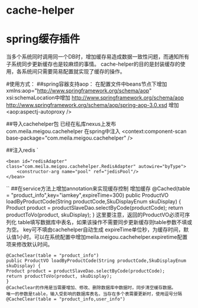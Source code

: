 # cache-helper
spring缓存插件
==============
当多个系统同时调用同一个DB时，增加缓存易造成数据一致性问题，而通知所有子系统同步更新缓存也是较麻烦的事情。
cache-helper的目的是封装缓存的使用，各系统间只需要简易配置就实现了缓存的操作。

#使用方式：
##spring容器支持aop：
	在配置文件中beans节点下增加  xmlns:aop="http://www.springframework.org/schema/aop"
	xsi:schemaLocation中增加 http://www.springframework.org/schema/aop  http://www.springframework.org/schema/aop/spring-aop-3.0.xsd
	增加 <aop:aspectj-autoproxy />

##导入cachehelper包
已经在私库nexus上发布 com.meila.meigou.cachehelper 
在spring中注入 <context:component-scan base-package="com.meila.meigou.cachehelper" />

##注入redis
`
    <bean id="jedisPool" class="com.meila.meigou.cachehelper.JedisPoolHelper" autowire="byType">
        <constructor-arg name="poolConfig">
            <bean class="org.apache.commons.pool2.impl.GenericObjectPoolConfig">
                <property name="testOnBorrow" value="true"/>
                <property name="maxIdle" value="20"/>
                <property name="minIdle" value="10"/>
                <property name="maxTotal" value="50"/>
            </bean>
        </constructor-arg>
        <constructor-arg name="host" value="${redis.host}"/>
        <constructor-arg name="port" value="${redis.port}"/>
        <constructor-arg name="password" value="${redis.pass}"/>
        <constructor-arg name="timeout" value="${redis.timeout}"/>
        <constructor-arg name="database" value="${redis.default.db}"/>
    </bean>
    
    <bean id="redisAdapter" class="com.meila.meigou.cachehelper.RedisAdapter" autowire="byType">
        <constructor-arg name="pool" ref="jedisPool"/>
    </bean>
``
##在service方法上增加annotation来实现缓存控制
    增加缓存
    @Cached(table = "product_info",key="iamkey",expireTime=300)
    public ProductVO loadByProductCode(String productCode,SkuDisplayEnum skuDisplay) {
	Product product = productSlaveDao.selectByCode(productCode);
	return productToVo(product, skuDisplay);
    }
    这里要注意，返回的ProductVO必须可序列化
    table填写数据库中表名，如果该操作不需要同步更新缓存则table参数不填或为空。
    key可不填由cachehelper自动生成
    expireTime单位秒，为缓存时间，默认值1小时。可以在系统配置中增加meila.meigou.cachehelper.expiretime配置项来修改默认时间。

    @CacheClear(table = "product_info")
    public ProductVO loadByProductCode(String productCode,SkuDisplayEnum skuDisplay) {
	Product product = productSlaveDao.selectByCode(productCode);
	return productToVo(product, skuDisplay);
    }
    @CacheClear的作用是当需要增加、修改、删除数据库中数据时，同步清空缓存数据。
    唯一的参数是table，输入受影响的数据库表名，当存在多个表需要更新时，使用逗号分隔     @CacheClear(table = "product_info,user_info")
	
